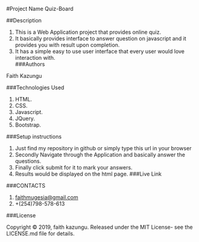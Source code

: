 #Project Name
Quiz-Board

##Description
1. This is a Web Application project that provides online quiz.
2. It basically provides interface to answer question on javascript and it provides you with result upon completion.
3. It has a simple easy to use user interface that every user would love interaction with.  
###Authors

Faith Kazungu

###Technologies Used
1. HTML.
2. CSS.
3. Javascript.
4. JQuery.
5. Bootstrap.

###Setup instructions

1. Just find my repository in github or simply type this url in your browser
2. Secondly Navigate through the Application and basically answer the questions.
3. Finally click submit for it to mark your answers.
4. Results would be displayed on the html page.
###Live Link

###CONTACTS
1. faithmugesia@gmail.com
2. +(254)798-578-613

###License

Copyright © 2019, faith kazungu. Released under the MIT License- see the LICENSE.md file for details.
